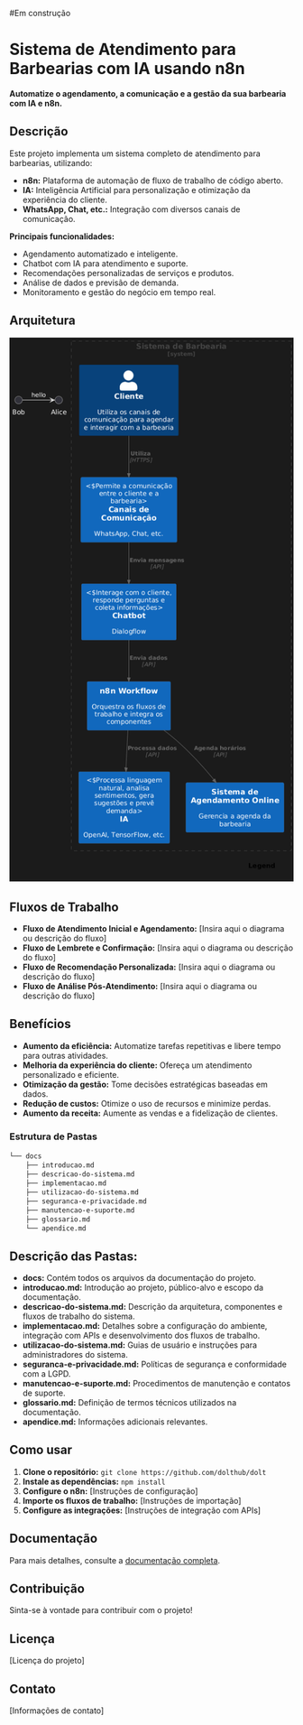 #Em construção 


# Sistema de Atendimento para Barbearias com IA usando n8n
 
 **Automatize o agendamento, a comunicação e a gestão da sua barbearia com IA e n8n.**
 
 ## Descrição
 
 Este projeto implementa um sistema completo de atendimento para barbearias, utilizando:
 
 * **n8n:** Plataforma de automação de fluxo de trabalho de código aberto.
 * **IA:** Inteligência Artificial para personalização e otimização da experiência do cliente.
 * **WhatsApp, Chat, etc.:** Integração com diversos canais de comunicação.
 
 **Principais funcionalidades:**
 
 * Agendamento automatizado e inteligente.
 * Chatbot com IA para atendimento e suporte.
 * Recomendações personalizadas de serviços e produtos.
 * Análise de dados e previsão de demanda.
 * Monitoramento e gestão do negócio em tempo real.
 
 ## Arquitetura
![Click](https://github.com/brunopersy/Agente-n8n-Barbearia/blob/main/imagens/arquitetura.png)
 ## Fluxos de Trabalho
 
 * **Fluxo de Atendimento Inicial e Agendamento:**
     [Insira aqui o diagrama ou descrição do fluxo]
 * **Fluxo de Lembrete e Confirmação:**
     [Insira aqui o diagrama ou descrição do fluxo]
 * **Fluxo de Recomendação Personalizada:**
     [Insira aqui o diagrama ou descrição do fluxo]
 * **Fluxo de Análise Pós-Atendimento:**
     [Insira aqui o diagrama ou descrição do fluxo]
 
 ## Benefícios
 
 * **Aumento da eficiência:** Automatize tarefas repetitivas e libere tempo para outras atividades.
 * **Melhoria da experiência do cliente:** Ofereça um atendimento personalizado e eficiente.
 * **Otimização da gestão:** Tome decisões estratégicas baseadas em dados.
 * **Redução de custos:** Otimize o uso de recursos e minimize perdas.
 * **Aumento da receita:** Aumente as vendas e a fidelização de clientes.

### Estrutura de Pastas
```
└── docs
    ├── introducao.md
    ├── descricao-do-sistema.md
    ├── implementacao.md
    ├── utilizacao-do-sistema.md
    ├── seguranca-e-privacidade.md
    ├── manutencao-e-suporte.md
    ├── glossario.md
    └── apendice.md
```
    
## Descrição das Pastas:

 * **docs:** Contém todos os arquivos da documentação do projeto.
 * **introducao.md:** Introdução ao projeto, público-alvo e escopo da documentação.
 * **descricao-do-sistema.md:** Descrição da arquitetura, componentes e fluxos de trabalho do sistema.
 * **implementacao.md:** Detalhes sobre a configuração do ambiente, integração com APIs e desenvolvimento dos fluxos de trabalho.
 * **utilizacao-do-sistema.md:** Guias de usuário e instruções para administradores do sistema.
 * **seguranca-e-privacidade.md:** Políticas de segurança e conformidade com a LGPD.
 * **manutencao-e-suporte.md:** Procedimentos de manutenção e contatos de suporte.
 * **glossario.md:** Definição de termos técnicos utilizados na documentação.
 * **apendice.md:** Informações adicionais relevantes.
 
 ## Como usar
 
 1. **Clone o repositório:** `git clone https://github.com/dolthub/dolt`
 2. **Instale as dependências:** `npm install`
 3. **Configure o n8n:** [Instruções de configuração]
 4. **Importe os fluxos de trabalho:** [Instruções de importação]
 5. **Configure as integrações:** [Instruções de integração com APIs]
 
 ## Documentação
 
 Para mais detalhes, consulte a [documentação completa](./docs).
 
 ## Contribuição
 
 Sinta-se à vontade para contribuir com o projeto!
 
 ## Licença
 
 [Licença do projeto]
 
 ## Contato
 
 [Informações de contato]

